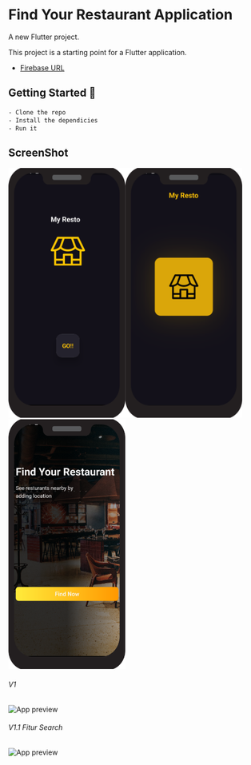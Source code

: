 # Find Your Restaurant Application

A new Flutter project.

This project is a starting point for a Flutter application.

- [Firebase URL](https://revaldo-356ae-default-rtdb.asia-southeast1.firebasedatabase.app/.json)

## Getting Started 🚀

```shell
- Clone the repo
- Install the dependicies
- Run it
```

## ScreenShot

<img src="doc/img/one.png" height="500em" /><img src="doc/img/two.png" height="500em" /><img src="doc/img/three.png" height="500em" />

###### V1
![App preview](doc/gif1.gif)

###### V1.1 Fitur Search
![App preview](doc/gif2.gif)

